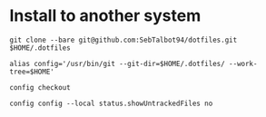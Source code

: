 # Install to another system


`git clone --bare git@github.com:SebTalbot94/dotfiles.git $HOME/.dotfiles`

`alias config='/usr/bin/git --git-dir=$HOME/.dotfiles/ --work-tree=$HOME'`

`config checkout`

`config config --local status.showUntrackedFiles no`
